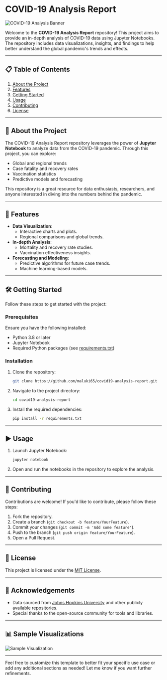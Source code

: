# COVID-19 Analysis Report

![COVID-19 Analysis Banner](https://via.placeholder.com/800x200.png?text=COVID-19+Analysis+Report)

Welcome to the **COVID-19 Analysis Report** repository! This project aims to provide an in-depth analysis of COVID-19 data using Jupyter Notebooks. The repository includes data visualizations, insights, and findings to help better understand the global pandemic's trends and effects.

---

## 📋 Table of Contents

1. [About the Project](#about-the-project)
2. [Features](#features)
3. [Getting Started](#getting-started)
4. [Usage](#usage)
5. [Contributing](#contributing)
6. [License](#license)

---

## 📖 About the Project

The COVID-19 Analysis Report repository leverages the power of **Jupyter Notebook** to analyze data from the COVID-19 pandemic. Through this project, you can explore:

- Global and regional trends
- Case fatality and recovery rates
- Vaccination statistics
- Predictive models and forecasting

This repository is a great resource for data enthusiasts, researchers, and anyone interested in diving into the numbers behind the pandemic.

---

## 🚀 Features

- **Data Visualization**:
  - Interactive charts and plots.
  - Regional comparisons and global trends.
- **In-depth Analysis**:
  - Mortality and recovery rate studies.
  - Vaccination effectiveness insights.
- **Forecasting and Modeling**:
  - Predictive algorithms for future case trends.
  - Machine learning-based models.

---

## 🛠️ Getting Started

Follow these steps to get started with the project:

### Prerequisites

Ensure you have the following installed:

- Python 3.8 or later
- Jupyter Notebook
- Required Python packages (see [requirements.txt](./requirements.txt))

### Installation

1. Clone the repository:
   ```bash
   git clone https://github.com/maluki65/covid19-analysis-report.git
   ```
2. Navigate to the project directory:
   ```bash
   cd covid19-analysis-report
   ```
3. Install the required dependencies:
   ```bash
   pip install -r requirements.txt
   ```

---

## ▶️ Usage

1. Launch Jupyter Notebook:
   ```bash
   jupyter notebook
   ```
2. Open and run the notebooks in the repository to explore the analysis.

---

## 🤝 Contributing

Contributions are welcome! If you'd like to contribute, please follow these steps:

1. Fork the repository.
2. Create a branch (`git checkout -b feature/YourFeature`).
3. Commit your changes (`git commit -m 'Add some feature'`).
4. Push to the branch (`git push origin feature/YourFeature`).
5. Open a Pull Request.

---

## 📄 License

This project is licensed under the [MIT License](./LICENSE).

---

## 🌟 Acknowledgements

- Data sourced from [Johns Hopkins University](https://github.com/CSSEGISandData/COVID-19) and other publicly available repositories.
- Special thanks to the open-source community for tools and libraries.

---

## 📊 Sample Visualizations

![Sample Visualization](https://via.placeholder.com/800x400.png?text=Sample+Visualization)

---

Feel free to customize this template to better fit your specific use case or add any additional sections as needed! Let me know if you want further refinements.
